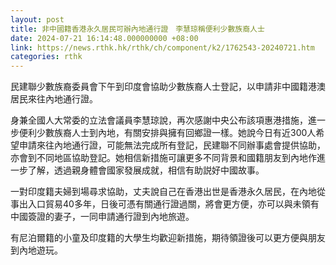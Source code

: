 ```yaml
---
layout: post
title: 非中國籍香港永久居民可辦內地通行證　李慧琼稱便利少數族裔人士
date: 2024-07-21 16:14:48.000000000 +08:00
link: https://news.rthk.hk/rthk/ch/component/k2/1762543-20240721.htm
categories: rthk
---
```


民建聯少數族裔委員會下午到印度會協助少數族裔人士登記，以申請非中國籍港澳居民來往內地通行證。

身兼全國人大常委的立法會議員李慧琼說，再次感謝中央公布該項惠港措施，進一步便利少數族裔人士到內地，有關安排與擁有回鄉證一樣。她說今日有近300人希望申請來往內地通行證，可能無法完成所有登記，民建聯不同辦事處會提供協助，亦會到不同地區協助登記。她相信新措施可讓更多不同背景和國籍朋友到內地作進一步了解，透過親身體會國家發展成就，相信有助説好中國故事。

一對印度籍夫婦到場尋求協助，丈夫說自己在香港出世是香港永久居民，在內地從事出入口貿易40多年，日後可憑有關通行證過關，將會更方便，亦可以與未領有中國簽證的妻子，一同申請通行證到內地旅遊。

有尼泊爾籍的小童及印度籍的大學生均歡迎新措施，期待領證後可以更方便與朋友到內地遊玩。

